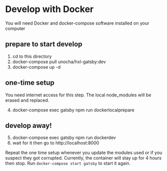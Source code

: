# Develop with Docker

You will need Docker and docker-compose software installed on your computer

## prepare to start develop
1. cd to this directory
2. docker-compose pull unocha/hxl-gatsby:dev
3. docker-compose up -d

## one-time setup
You need internet access for this step.
The local node_modules will be erased and replaced.

4. docker-compose exec gatsby npm run dockerlocalprepare

## develop away!
5. docker-compose exec gatsby npm run dockerdev
6. wait for it then go to http://localhost:8000

Repeat the one time setup whenever you update the modules used or if you suspect they got corrupted.
Currently, the container will stay up for 4 hours then stop. Run `docker-compose start gatsby` to start it again.
